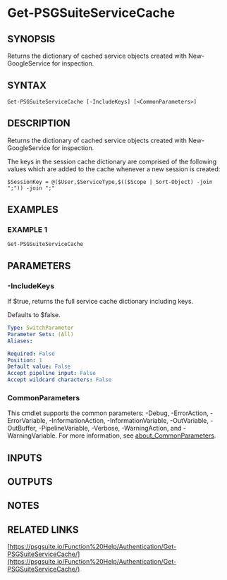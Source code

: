 # Get-PSGSuiteServiceCache

## SYNOPSIS
Returns the dictionary of cached service objects created with New-GoogleService for inspection.

## SYNTAX

```
Get-PSGSuiteServiceCache [-IncludeKeys] [<CommonParameters>]
```

## DESCRIPTION
Returns the dictionary of cached service objects created with New-GoogleService for inspection.

The keys in the session cache dictionary are comprised of the following values which are added to the cache whenever a new session is created:

    $SessionKey = @($User,$ServiceType,$(($Scope | Sort-Object) -join ";")) -join ";"

## EXAMPLES

### EXAMPLE 1
```
Get-PSGSuiteServiceCache
```

## PARAMETERS

### -IncludeKeys
If $true, returns the full service cache dictionary including keys.

Defaults to $false.

```yaml
Type: SwitchParameter
Parameter Sets: (All)
Aliases:

Required: False
Position: 1
Default value: False
Accept pipeline input: False
Accept wildcard characters: False
```

### CommonParameters
This cmdlet supports the common parameters: -Debug, -ErrorAction, -ErrorVariable, -InformationAction, -InformationVariable, -OutVariable, -OutBuffer, -PipelineVariable, -Verbose, -WarningAction, and -WarningVariable. For more information, see [about_CommonParameters](http://go.microsoft.com/fwlink/?LinkID=113216).

## INPUTS

## OUTPUTS

## NOTES

## RELATED LINKS

[https://psgsuite.io/Function%20Help/Authentication/Get-PSGSuiteServiceCache/](https://psgsuite.io/Function%20Help/Authentication/Get-PSGSuiteServiceCache/)


